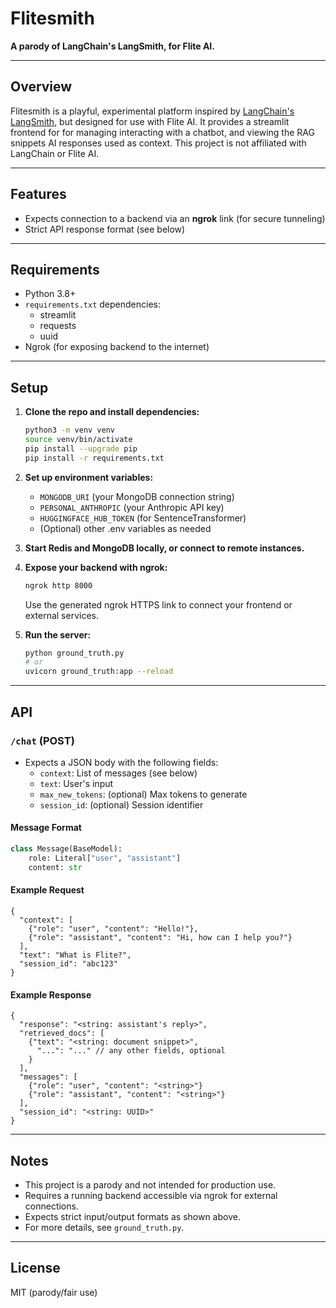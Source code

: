 # Flitesmith

**A parody of LangChain's LangSmith, for Flite AI.**

---

## Overview

Flitesmith is a playful, experimental platform inspired by [LangChain's LangSmith](https://smith.langchain.com/), but designed for use with Flite AI. It provides a streamlit frontend for for managing interacting with a chatbot, and viewing the RAG snippets AI responses used as context. This project is not affiliated with LangChain or Flite AI.

---

## Features
- Expects connection to a backend via an **ngrok** link (for secure tunneling)
- Strict API response format (see below)

---

## Requirements
- Python 3.8+
- `requirements.txt` dependencies:
  - streamlit
  - requests
  - uuid
- Ngrok (for exposing backend to the internet)

---

## Setup

1. **Clone the repo and install dependencies:**
   ```bash
   python3 -m venv venv
   source venv/bin/activate
   pip install --upgrade pip
   pip install -r requirements.txt
   ```

2. **Set up environment variables:**
   - `MONGODB_URI` (your MongoDB connection string)
   - `PERSONAL_ANTHROPIC` (your Anthropic API key)
   - `HUGGINGFACE_HUB_TOKEN` (for SentenceTransformer)
   - (Optional) other .env variables as needed

3. **Start Redis and MongoDB locally, or connect to remote instances.**

4. **Expose your backend with ngrok:**
   ```bash
   ngrok http 8000
   ```
   Use the generated ngrok HTTPS link to connect your frontend or external services.

5. **Run the server:**
   ```bash
   python ground_truth.py
   # or
   uvicorn ground_truth:app --reload
   ```

---

## API

### `/chat` (POST)
- Expects a JSON body with the following fields:
  - `context`: List of messages (see below)
  - `text`: User's input
  - `max_new_tokens`: (optional) Max tokens to generate
  - `session_id`: (optional) Session identifier

#### Message Format
```python
class Message(BaseModel):
    role: Literal["user", "assistant"]
    content: str
```

#### Example Request
```jsonc
{
  "context": [
    {"role": "user", "content": "Hello!"},
    {"role": "assistant", "content": "Hi, how can I help you?"}
  ],
  "text": "What is Flite?",
  "session_id": "abc123"
}
```

#### Example Response
```jsonc
{
  "response": "<string: assistant's reply>",
  "retrieved_docs": [
    {"text": "<string: document snippet>",
      "...": "..." // any other fields, optional
    }
  ],
  "messages": [
    {"role": "user", "content": "<string>"}
    {"role": "assistant", "content": "<string>"}
  ],
  "session_id": "<string: UUID>"
}
```

---

## Notes
- This project is a parody and not intended for production use.
- Requires a running backend accessible via ngrok for external connections.
- Expects strict input/output formats as shown above.
- For more details, see `ground_truth.py`.

---

## License
MIT (parody/fair use) 
